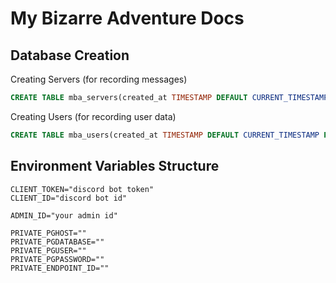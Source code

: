 # My Bizarre Adventure Docs

## Database Creation

Creating Servers (for recording messages)
```sql
CREATE TABLE mba_servers(created_at TIMESTAMP DEFAULT CURRENT_TIMESTAMP PRIMARY KEY, id TEXT NOT NULL, recording BOOL DEFAULT 'false', messages JSONB DEFAULT '[]');
```

Creating Users (for recording user data)
```sql
CREATE TABLE mba_users(created_at TIMESTAMP DEFAULT CURRENT_TIMESTAMP PRIMARY KEY, id TEXT NOT NULL, bal INT DEFAULT '100', stand TEXT DEFAULT 'none', xp INT DEFAULT '0', role TEXT DEFAULT 'student');
```

## Environment Variables Structure

```
CLIENT_TOKEN="discord bot token"
CLIENT_ID="discord bot id"

ADMIN_ID="your admin id"

PRIVATE_PGHOST=""
PRIVATE_PGDATABASE=""
PRIVATE_PGUSER=""
PRIVATE_PGPASSWORD=""
PRIVATE_ENDPOINT_ID=""
```